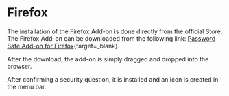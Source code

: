 # Firefox

The installation of the Firefox Add-on is done directly from the official Store.
The Firefox Add-on can be downloaded from the following link:
[Password Safe Add-on for Firefox](https://mateso.co/PS8ADDONFIREFOX){target=_blank}.

After the download, the add-on is simply dragged and dropped into the browser.

After confirming a security question, it is installed and an icon is created in the menu bar.
